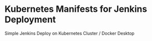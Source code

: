 # Kubernetes Manifests for Jenkins Deployment

Simple Jenkins Deploy on Kubernetes Cluster / Docker Desktop
